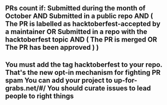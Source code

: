 PRs count if:
Submitted during the month of October AND
Submitted in a public repo AND (
  The PR is labelled as hacktoberfest-accepted by a maintainer OR
  Submitted in a repo with the hacktoberfest topic AND (
    The PR is merged OR
    The PR has been approved
  )
)
---------------------------------------------------------------------------------------------------------------------------

You must add the tag hacktoberfest to your repo. That's the new opt-in mechanism for fighting PR spam
You can add your project to up-for-grabs.net/#/
You should curate issues to lead people to right things
----------------------------------------------------------------------------------------------------------------------------
